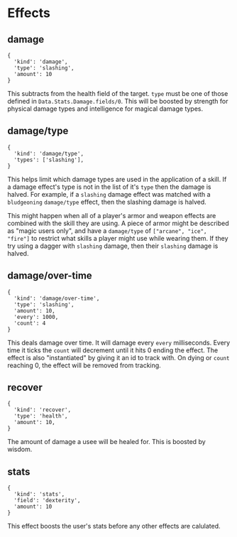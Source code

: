 # Effects

## damage

```
{
  'kind': 'damage',
  'type': 'slashing',
  'amount': 10
}
```

This subtracts from the health field of the target. `type` must be one of those defined in `Data.Stats.Damage.fields/0`. This will be boosted by strength for physical damage types and intelligence for magical damage types.

## damage/type

```
{
  'kind': 'damage/type',
  'types': ['slashing'],
}
```

This helps limit which damage types are used in the application of a skill. If a damage effect's type is not in the list of it's `type` then the damage is halved. For example, if a `slashing` damage effect was matched with a `bludgeoning` `damage/type` effect, then the slashing damage is halved.

This might happen when all of a player's armor and weapon effects are combined with the skill they are using. A piece of armor might be described as "magic users only", and have a `damage/type` of `["arcane", "ice", "fire"]` to restrict what skills a player might use while wearing them. If they try using a dagger with `slashing` damage, then their `slashing` damage is halved.

## damage/over-time

```
{
  'kind': 'damage/over-time',
  'type': 'slashing',
  'amount': 10,
  'every': 1000,
  'count': 4
}
```

This deals damage over time. It will damage every `every` milliseconds. Every time it ticks the `count` will decrement until it hits 0 ending the effect. The effect is also "instantiated" by giving it an id to track with. On dying or `count` reaching 0, the effect will be removed from tracking.

## recover

```
{
  'kind': 'recover',
  'type': 'health',
  'amount': 10,
}
```

The amount of damage a usee will be healed for. This is boosted by wisdom.

## stats

```
{
  'kind': 'stats',
  'field': 'dexterity',
  'amount': 10
}
```

This effect boosts the user's stats before any other effects are calulated.
